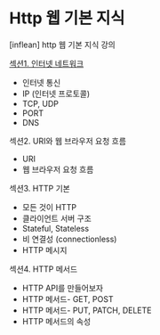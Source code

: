 # Http 웹 기본 지식
[inflean] http 웹 기본 지식 강의

[섹션1. 인터넷 네트워크](https://hyun-1200.tistory.com/109)
- 인터넷 통신
- IP (인터넷 프로토콜)
- TCP, UDP
- PORT
- DNS 

섹션2. URI와 웹 브라우저 요청 흐름
-  URI
-  웹 브라우저 요청 흐름

섹션3. HTTP 기본
- 모든 것이 HTTP
- 클라이언트 서버 구조
- Stateful, Stateless
- 비 연결성 (connectionless)
- HTTP 메시지

섹션4. HTTP 메서드
- HTTP API를 만들어보자
- HTTP 메서드- GET, POST 
- HTTP 메서드- PUT, PATCH, DELETE
- HTTP 메서드의 속성
